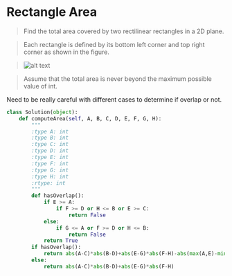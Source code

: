 # Rectangle Area

> Find the total area covered by two rectilinear rectangles in a 2D plane.

> Each rectangle is defined by its bottom left corner and top right corner as shown in the figure.

> ![alt text](https://leetcode.com/static/images/problemset/rectangle_area.png)

> Assume that the total area is never beyond the maximum possible value of int.

Need to be really careful with different cases to determine if overlap or not.

```Python
class Solution(object):
    def computeArea(self, A, B, C, D, E, F, G, H):
        """
        :type A: int
        :type B: int
        :type C: int
        :type D: int
        :type E: int
        :type F: int
        :type G: int
        :type H: int
        :rtype: int
        """
        def hasOverlap():
            if E >= A:
                if F >= D or H <= B or E >= C:
                    return False
            else:
                if G <= A or F >= D or H <= B:
                    return False
            return True
        if hasOverlap():
            return abs(A-C)*abs(B-D)+abs(E-G)*abs(F-H)-abs(max(A,E)-min(C,G))*abs(max(B,F)-min(D,H))
        else:
            return abs(A-C)*abs(B-D)+abs(E-G)*abs(F-H)
```
